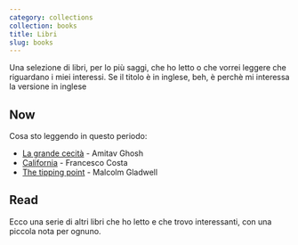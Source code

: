 ```yaml
---
category: collections
collection: books
title: Libri
slug: books
---
```

Una selezione di libri, per lo più saggi, che ho letto o che vorrei leggere che riguardano i miei interessi. Se il titolo è in inglese, beh, è perchè mi interessa la versione in inglese

## Now

Cosa sto leggendo in questo periodo:

- [La grande cecità](https://amzn.to/3RQT08s) - Amitav Ghosh
- [California](https://amzn.to/3HkCmt6) - Francesco Costa
- [The tipping point](https://amzn.to/3O2yz7w) - Malcolm Gladwell



## Read

Ecco una serie di altri libri che ho letto e che trovo interessanti, con una piccola nota per ognuno.

